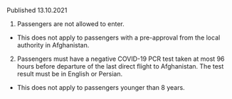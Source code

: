 Published 13.10.2021
1. Passengers are not allowed to enter.
- This does not apply to passengers with a pre-approval from the local authority in Afghanistan.
2. Passengers must have a negative COVID-19 PCR test taken at most 96 hours before departure of the last direct flight to Afghanistan. The test result must be in English or Persian.
- This does not apply to passengers younger than 8 years.
